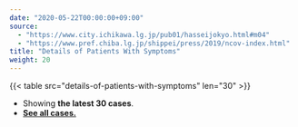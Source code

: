 ```yaml
---
date: "2020-05-22T00:00:00+09:00"
source:
  - "https://www.city.ichikawa.lg.jp/pub01/hasseijokyo.html#m04"
  - "https://www.pref.chiba.lg.jp/shippei/press/2019/ncov-index.html"
title: "Details of Patients With Symptoms"
weight: 20
---
```


{{< table src="details-of-patients-with-symptoms" len="30" >}}

- Showing **the latest 30 cases**.
- **[See all cases.](./cards/details-of-patients-with-symptoms/)**
